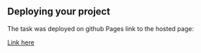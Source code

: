 ## Deploying your project

The task was deployed on github Pages
link to the hosted page:

[Link here](https://holayide.github.io/Airtable-Pricing-card-clone/)
